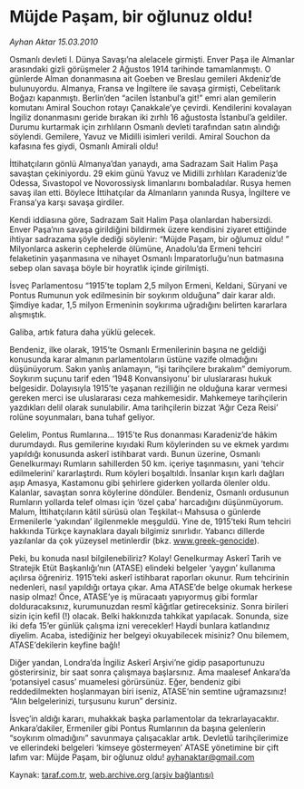 # Müjde Paşam, bir oğlunuz oldu!

*Ayhan Aktar 15.03.2010*

<div class="yazi"><p>Osmanlı devleti I. Dünya Savaşı’na alelacele girmişti. Enver Paşa ile Almanlar arasındaki gizli görüşmeler 2 Ağustos 1914 tarihinde tamamlanmıştı. O günlerde Alman donanmasına ait Goeben ve Breslau gemileri Akdeniz’de bulunuyordu. Almanya, Fransa ve İngiltere ile savaşa girmişti, Cebelitarık Boğazı kapanmıştı. Berlin’den “acilen İstanbul’a git!” emri alan gemilerin komutanı Amiral Souchon rotayı Çanakkale’ye çevirdi. Kendilerini kovalayan İngiliz donanmasını geride bırakan iki zırhlı 16 ağustosta İstanbul’a geldiler. Durumu kurtarmak için zırhlıların Osmanlı devleti tarafından satın alındığı söylendi. Gemilere, Yavuz ve Midilli isimleri verildi. Amiral Souchon da kafasına fes giydi, Osmanlı Amirali oldu!</p>
<p>İttihatçıların gönlü Almanya’dan yanaydı, ama Sadrazam Sait Halim Paşa savaştan çekiniyordu. 29 ekim günü Yavuz ve Midilli zırhlıları Karadeniz’de Odessa, Sıvastopol ve Novorossiysk limanlarını bombaladılar. Rusya hemen savaş ilan etti. Böylece İttihatçılar da Almanların yanında Rusya, İngiltere ve Fransa’ya karşı savaşa girdiler.</p>
<p>Kendi iddiasına göre, Sadrazam Sait Halim Paşa olanlardan habersizdi. Enver Paşa’nın savaşa girildiğini bildirmek üzere kendisini ziyaret ettiğinde ihtiyar sadrazama şöyle dediği söylenir: “Müjde Paşam, bir oğlumuz oldu! ” Milyonlarca askerin cephelerde ölümüne, Anadolu’da Ermeni tehciri felaketinin yaşanmasına ve nihayet Osmanlı İmparatorluğu’nun batmasına sebep olan savaşa böyle bir hoyratlık içinde girilmişti.</p>
<p>İsveç Parlamentosu “1915’te toplam 2,5 milyon Ermeni, Keldani, Süryani ve Pontus Rumunun yok edilmesinin bir soykırım olduğuna” dair karar aldı. Şimdiye kadar, 1,5 milyon Ermeninin soykırıma uğradığını belirten kararlara alışmıştık.</p>
<p>Galiba, artık fatura daha yüklü gelecek.</p>
<p>Bendeniz, ilke olarak, 1915’te Osmanlı Ermenilerinin başına ne geldiği konusunda karar almanın parlamentoların üstüne vazife olmadığını düşünüyorum. Sakın yanlış anlamayın, “işi tarihçilere bırakalım” demiyorum. Soykırım suçunu tarif eden ‘1948 Konvansiyonu’ bir uluslararası hukuk belgesidir. Dolayısıyla 1915’te yaşanan rezilliğin ne olduğuna karar vermesi gereken merci ise uluslararası ceza mahkemesidir. Mahkemeye tarihçilerin yazdıkları delil olarak sunulabilir. Ama tarihçilerin bizzat ‘Ağır Ceza Reisi’ rolüne soyunmaları, bana tuhaf geliyor.</p>
<p>Gelelim, Pontus Rumlarına... 1915’te Rus donanması Karadeniz’de hâkim durumdaydı. Rus gemilerine kıyıdaki Rum köylerinden su ve ekmek yardımı yapıldığı konusunda askerî istihbarat vardı. Bunun üzerine, Osmanlı Genelkurmayı Rumların sahillerden 50 km. içeriye taşınmasını, yani ‘tehcir edilmelerini’ kararlaştırdı. Rum köyleri boşaltıldı. İnsanlar kışın karlı dağları aşıp Amasya, Kastamonu gibi şehirlere giderken yollarda ölenler oldu. Kalanlar, savaştan sonra köylerine döndüler. Bendeniz, Osmanlı ordusunun Rumların yollarda telef olması için ‘özel çaba’ harcadığını düşünmüyorum. Malum, İttihatçıların kâtil sürüsü olan Teşkilat-ı Mahsusa o günlerde Ermenilerle ‘yakından’ ilgilenmekle meşguldü. Yine de, 1915’teki Rum tehciri hakkında Türkçe kaynaklara dayalı bilgimiz sınırlıdır. Yabancı dillerde yazılanlar da çok yüzeysel metinlerdir (bkz. <a href="http://www.greek-genocide/">www.greek-genocide</a>).</p>
<p>Peki, bu konuda nasıl bilgilenebiliriz? Kolay! Genelkurmay Askerî Tarih ve Stratejik Etüt Başkanlığı’nın (ATASE) elindeki belgeler ‘yaygın’ kullanıma açılırsa öğreniriz. 1915’teki askerî istihbarat raporları okunur. Rum tehcirinin nedenleri, nasıl yapıldığı ortaya çıkar. Ama ATASE’de belge okumak herkese nasip olmaz! Önce, ATASE’ye iş müracaatı yapıyormuş gibi formlar dolduracaksınız, kurumunuzdan resmî kâğıtlar getireceksiniz. Sonra birileri sizin için kefil (!) olacak. Belki hakkınızda tahkikat yapılacak. Sonunda, size iki defa 15’er günlük çalışma izni verecekler! Haydi bunlara katlandınız diyelim. Acaba, istediğiniz her belgeyi okuyabilecek misiniz? Onu bilemem, ATASE’dekilerin keyfine bağlı!</p>
<p>Diğer yandan, Londra’da İngiliz Askerî Arşivi’ne gidip pasaportunuzu gösterirsiniz, bir saat sonra çalışmaya başlarsınız. Ama maalesef Ankara’da ‘potansiyel casus’ muamelesi görürsünüz. Eğer, bendeniz gibi reddedilmekten hoşlanmayan biri iseniz, ATASE’nin semtine uğramazsınız! “Alın belgelerinizi, turşusunu kurun” dersiniz.</p>
<p>İsveç’in aldığı kararı, muhakkak başka parlamentolar da tekrarlayacaktır. Ankara’dakiler, Ermeniler gibi Pontus Rumlarının da başına gelenlerin “soykırım olmadığını” savunmaya çalışacaklar artık. Devletlû tarihçilerimize ve ellerindeki belgeleri ‘kimseye göstermeyen’ ATASE yönetimine bir çift lafım var: Müjde Paşam, bir oğlunuz oldu! <a href="mailto:ayhanaktar@gmail.com">ayhanaktar@gmail.com</a></p>
</div>

Kaynak: [taraf.com.tr](http://www.taraf.com.tr:80/makale/10460.htm), [web.archive.org (arşiv bağlantısı)](http://web.archive.org/web/20100322204638/http://www.taraf.com.tr:80/makale/10460.htm)

